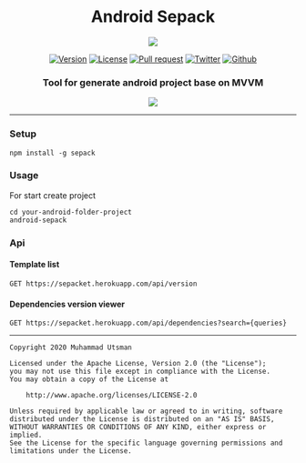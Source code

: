 <h1 align="center">
  Android Sepack
</h1>

<p align="center">
  <img src="https://images.unsplash.com/photo-1511854289476-81c95d2a62c6?ixlib=rb-1.2.1&ixid=eyJhcHBfaWQiOjEyMDd9&auto=format&fit=crop&w=800&q=80"/>
</p>

<p align="center">
  <a href="https://www.npmjs.com/package/sepack"><img alt="Version" src="https://img.shields.io/npm/v/sepack"></a>
  <a href="LICENSE"><img alt="License" src="https://img.shields.io/badge/License-Apache%202.0-blue.svg"></a>
  <a href="https://github.com/utsmannn/android-sepack/pulls"><img alt="Pull request" src="https://img.shields.io/badge/PRs-welcome-brightgreen.svg?style=flat"></a>
  <a href="https://twitter.com/utsmannn"><img alt="Twitter" src="https://img.shields.io/twitter/follow/utsmannn"></a>
  <a href="https://github.com/utsmannn"><img alt="Github" src="https://img.shields.io/github/followers/utsmannn?label=follow&style=social"></a>
  <h3 align="center">Tool for generate android project base on MVVM</h3>
</p>

<p align="center">
  <img src="https://i.ibb.co/pR1ZfcY/ezgif-com-gif-maker.gif"/>
</p>

---

### Setup

```
npm install -g sepack
```

### Usage

For start create project

```
cd your-android-folder-project
android-sepack
```

### Api

#### Template list

```
GET https://sepacket.herokuapp.com/api/version
```

#### Dependencies version viewer

```
GET https://sepacket.herokuapp.com/api/dependencies?search={queries}
```

---

```
Copyright 2020 Muhammad Utsman

Licensed under the Apache License, Version 2.0 (the "License");
you may not use this file except in compliance with the License.
You may obtain a copy of the License at

    http://www.apache.org/licenses/LICENSE-2.0

Unless required by applicable law or agreed to in writing, software
distributed under the License is distributed on an "AS IS" BASIS,
WITHOUT WARRANTIES OR CONDITIONS OF ANY KIND, either express or implied.
See the License for the specific language governing permissions and
limitations under the License.
```
